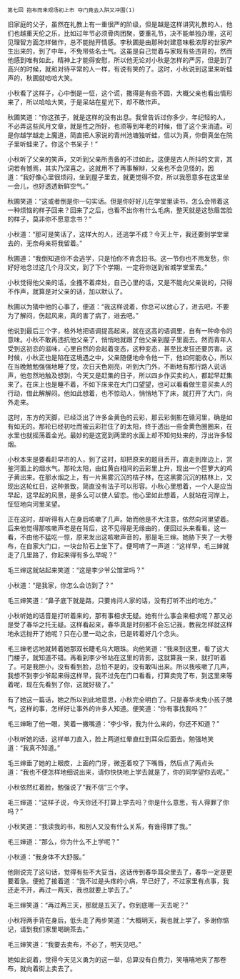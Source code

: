     第七回 抱布而来观场初上市 夺门竟去入阱又冲围(1) 

   旧家庭的父子，虽然在礼教上有一重很严的阶级，但是越是这样讲究礼教的人，他们也越重天伦之乐，比如过年节必须骨肉团聚，要重礼节，决不能单独办理，这可见理智方面怎样做作，总不能抛开情感。李秋圃是由那种封建意味极浓厚的世家产生出来的，到了中年，不免带些名士气。这虽是自己觉着与家规有些违背的，然而他感到唯有如此，精神上才能得安慰，所以他无论对小秋是怎样的严厉，但是到了高兴的时候，就和对待平常的人一样，有说有笑的了。这时，小秋说到这里来听蛙声的，秋圃就哈哈大笑。

   小秋看了这样子，心中倒是一怔，这个谎，撒得是有些不圆，大概父亲也看出情形来了，所以哈哈大笑，于是呆站在星光下，却不敢作声。

   秋圃笑道：“你这孩子，就是这样的没有出息。我曾告诉过你多少，年纪轻的人，不必弄这些风月文章，就是性之所好，也须等到年老的时候，借了这个来消遣。可是你越学越走上魔道，简直把人家说的青州池塘独听蛙，信以为真，你倒真坐在院子里听蛙来了。你这个书呆子！”

   小秋听了父亲的笑声，又听到父亲所责备的不过如此，这便是古人所抖的文言，其词若有憾焉，其实乃深喜之。这就用不了再事解辩，父亲也不会见怪的，因道：“我好像心里很烦闷，坐到屋子里去，就更觉得不安，所以我愿意多在这里坐一会儿，也好透透新鲜空气。”

   秋圃笑道：“这或者倒是你一句实话。但是你好好儿在学堂里读书，怎么会带着这一种烦恼的样子回来？回来了之后，也看不出你有什么毛病，整天就是这愁眉苦脸的样子，莫非你不愿意念书？”

   小秋道：“那可是笑话了，这样大的人，还逃学不成？今天上午，我还要到学堂里去的，无奈母亲将我留着。”

   秋圃道：“我倒知道你不会逃学，只是怕你不肯念旧书。这一节你也不用发愁，你好好地念过这几个月汉文，到了下个学期，一定将你送到省城学堂里去。”

   小秋觉得他父亲的话，全搔不着痒处，自己心里的话，又是不能向父亲说的，只得不作声，就算是对父亲的话，加以默认了。

   秋圃以为猜中他的心事了，便道：“我这样说着，你总可以放心了，进去吧，不要为了解闷，伤起风来，真的害了病了，进去吧。”

   他说到最后三个字，格外地把语调提高起来，就在这高的语调里，自有一种命令的意味。小秋不敢再违抗他父亲了，悄悄地就跟了他父亲到屋子里面去。然而青年人受到这初恋的滋味，心里自然的会起着变态，这种变态，甚至比发狂还要厉害。这时候，小秋正也是陷在这境遇之中，父亲随便地命令他一下，他如何能收心，所以在当晚勉勉强强地睡了觉，次日天色刚亮，听到大门外，不断地有那行路人说话声，他忽然地触及想到，今天又是赶集的日子，所以四乡作买卖的人，都起早赶集来了。在床上也是睡不着，不如下床来在大门口望望，也可以看看做生意买卖人的行动，借此解解闷。他如此想着，也不惊动人，悄悄地下了床，就打开了大门，向外走来。

   这时，东方的天脚，已经泛出了许多金黄色的云彩，那云彩倒影在赣河里，确是如有如无的。那轮已经初吐而被云彩拦住了的太阳，终于透出一些金黄色圈圈来，在水里也就摇荡着金光。最妙的是这宽到两里的水面上却不知何处来的，浮出许多轻烟。

   小秋本来是要看赶早市的人，到了这时，却把原来的题目丢开，直走到岸边上，赏鉴河面上的烟水气。那轮太阳，由红黄白相间的云彩里上升，现出一个笸箩大的鸡子黄出来。在那水烟之上，有一片黑雾沉沉的桔子林，在这黑雾沉沉的桔林上，又现出这轮红日，这种景致，简直没有法子可以形容。小秋心里想着，一个人是应当早起，这早起的风景，是多么可以使人留恋。他心里如此想着，人就站在河岸上，怔怔地向河里呆望。

   正在这时，却听得有人在身后咳嗽了几声。始而他是不大注意，依然向河里望着。后来他觉得那咳嗽声老是在背后，这不见得是无缘由的，便回过头来看看。这一看，不由他不猛吃一惊，原来发出这咳嗽声音的，那是毛三婶。她胁下夹了一大卷布，在自家大门口，一块台阶石上坐下了。便呵唷了一声道：“这样早，毛三婶就走了几里路了，你起来得有多么早呢？”

   毛三婶这就站起来笑道：“这是李少爷公馆里吗？”

   小秋道：“是我家，你怎么会访到了？”

   毛三婶笑道：“鼻子底下就是路，只要肯问人家的话，没有打听不出的地方。”

   小秋听她的话音是打听着来的，那有事相求无疑。她有什么事会来相求呢？那又必是受了春华之托无疑。这样看起来，春华真是时刻都不会忘记我，教我怎样就这样地永远抛开了她呢？只在心里一动之余，已是转着好几个念头。

   毛三婶老远地就转着她那双长睫毛乌大眼珠。向他笑道：“我来到这里，看了这大门楼子，就知道不错。再看到李少爷站在这里的背影，这就算我一来，就打听着了。可是我胆小，没有看到脸，总怕不是的，没有敢叫出来。所以我咳嗽了几声，我想不到李少爷起来得这样早，我不过先在门口看看，打算卖完了布，到这里来等着呢，现在先看到了你，这就好极了。”

   有了她这一篇话，她之所以到此地意思，小秋完全明白了。只是春华未免小孩子脾气，这样的事，怎样好让事外的许多人知道。便笑道：“你有事找我吗？”

   毛三婶瞅了他一眼，笑着一撇嘴道：“李少爷，我为什么来的，你还不知道？”

   小秋听她的话，这样单刀直入，脸上两道红晕直红到耳朵后面去。勉强地笑道：“我真不知道。”

   毛三婶垂了她的上眼皮，上面的门牙，微歪着咬了下嘴唇，然后点了两点头道：“我也不便怎样地细说出来，请你快快地上学去就是了，你的同学望你去呢。”

   小秋依然红着脸，勉强说了“我不信”三个字。

   毛三婶道：“这样子说，今天你还不打算上学去吗？你是什么意思，有人得罪了你吗？”

   小秋笑道：“我读我的书，和别人又没有什么关系，有谁得罪了我。”

   毛三婶道：“那么，你为什么不上学呢？”

   小秋道：“我身体不大舒服。”

   他刚说完了这句话，觉得有些不大妥当，这话传到春华耳朵里去了，春华一定是更要着急。便抢了接着道：“我不过是头疼的小病，早已好了，不过家里有点事，我还走不开，再过一两天，我也就要上学去了。”

   毛三婶笑道：“再过两三天，那就是五天了。你到底哪一天去呢？”

   小秋将两手背在身后，低头走了两步笑道：“大概明天，我也就上学了。多谢你惦记，请到我们家里喝碗茶去。”

   毛三婶笑道：“我要去卖布，不必了，明天见吧。”

   她如此说着，觉得今天见义勇为的这一举，总算没有白费力，笑嘻嘻地夹了那卷布，就向着街上卖去了。

